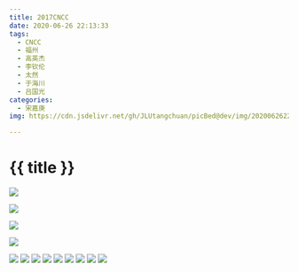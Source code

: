 ```yaml
---
title: 2017CNCC
date: 2020-06-26 22:13:33
tags:
  - CNCC
  - 福州
  - 高英杰
  - 李钦伦
  - 太然
  - 于海川
  - 吕国光
categories:
  - 宋嘉庚
img: https://cdn.jsdelivr.net/gh/JLUtangchuan/picBed@dev/img/20200626224603.jpg

---
```


# {{ title }}

![](https://cdn.jsdelivr.net/gh/JLUtangchuan/picBed@dev/img/20200626224603.jpg)



![](https://cdn.jsdelivr.net/gh/JLUtangchuan/picBed@dev/img/20200626222001.jpg)

![](https://cdn.jsdelivr.net/gh/JLUtangchuan/picBed@dev/img/20200626222120.jpg)


![](https://cdn.jsdelivr.net/gh/JLUtangchuan/picBed@dev/img/20200626222153.jpg)

![](https://cdn.jsdelivr.net/gh/JLUtangchuan/picBed@dev/img/20200626224131.jpg)
![](https://cdn.jsdelivr.net/gh/JLUtangchuan/picBed@dev/img/20200626225722.jpg)
![](https://cdn.jsdelivr.net/gh/JLUtangchuan/picBed@dev/img/20200626225526.jpg)
![](https://cdn.jsdelivr.net/gh/JLUtangchuan/picBed@dev/img/20200626224440.jpg)
![](https://cdn.jsdelivr.net/gh/JLUtangchuan/picBed@dev/img/20200626224426.jpg)
![](https://cdn.jsdelivr.net/gh/JLUtangchuan/picBed@dev/img/20200626224352.jpg)
![](https://cdn.jsdelivr.net/gh/JLUtangchuan/picBed@dev/img/20200626224305.jpg)
![](https://cdn.jsdelivr.net/gh/JLUtangchuan/picBed@dev/img/20200626224248.jpg)
![](https://cdn.jsdelivr.net/gh/JLUtangchuan/picBed@dev/img/20200626224112.jpg)